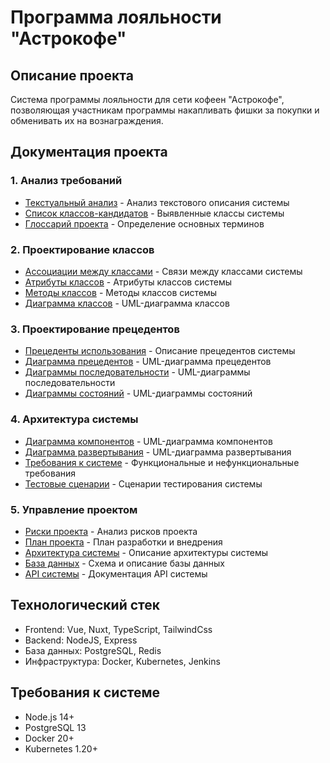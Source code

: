 # Программа лояльности "Астрокофе"

## Описание проекта

Система программы лояльности для сети кофеен "Астрокофе", позволяющая участникам программы накапливать фишки за покупки
и обменивать их на вознаграждения.

## Документация проекта

### 1. Анализ требований

- [Текстуальный анализ](01_textual_analysis.md) - Анализ текстового описания системы
- [Список классов-кандидатов](02_candidate_classes.md) - Выявленные классы системы
- [Глоссарий проекта](03_glossary.md) - Определение основных терминов

### 2. Проектирование классов

- [Ассоциации между классами](04_associations.md) - Связи между классами системы
- [Атрибуты классов](05_attributes.md) - Атрибуты классов системы
- [Методы классов](06_methods.md) - Методы классов системы
- [Диаграмма классов](07_class_diagram.md) - UML-диаграмма классов

### 3. Проектирование прецедентов

- [Прецеденты использования](08_use_cases.md) - Описание прецедентов системы
- [Диаграмма прецедентов](09_use_case_diagram.md) - UML-диаграмма прецедентов
- [Диаграммы последовательности](10_sequence_diagrams.md) - UML-диаграммы последовательности
- [Диаграммы состояний](11_state_diagrams.md) - UML-диаграммы состояний

### 4. Архитектура системы

- [Диаграмма компонентов](12_component_diagram.md) - UML-диаграмма компонентов
- [Диаграмма развертывания](13_deployment_diagram.md) - UML-диаграмма развертывания
- [Требования к системе](14_requirements.md) - Функциональные и нефункциональные требования
- [Тестовые сценарии](15_test_scenarios.md) - Сценарии тестирования системы

### 5. Управление проектом

- [Риски проекта](16_risks.md) - Анализ рисков проекта
- [План проекта](17_project_plan.md) - План разработки и внедрения
- [Архитектура системы](18_architecture.md) - Описание архитектуры системы
- [База данных](19_database.md) - Схема и описание базы данных
- [API системы](20_api.md) - Документация API системы

## Технологический стек

- Frontend: Vue, Nuxt, TypeScript, TailwindCss
- Backend: NodeJS, Express
- База данных: PostgreSQL, Redis
- Инфраструктура: Docker, Kubernetes, Jenkins

## Требования к системе

- Node.js 14+
- PostgreSQL 13
- Docker 20+
- Kubernetes 1.20+ 